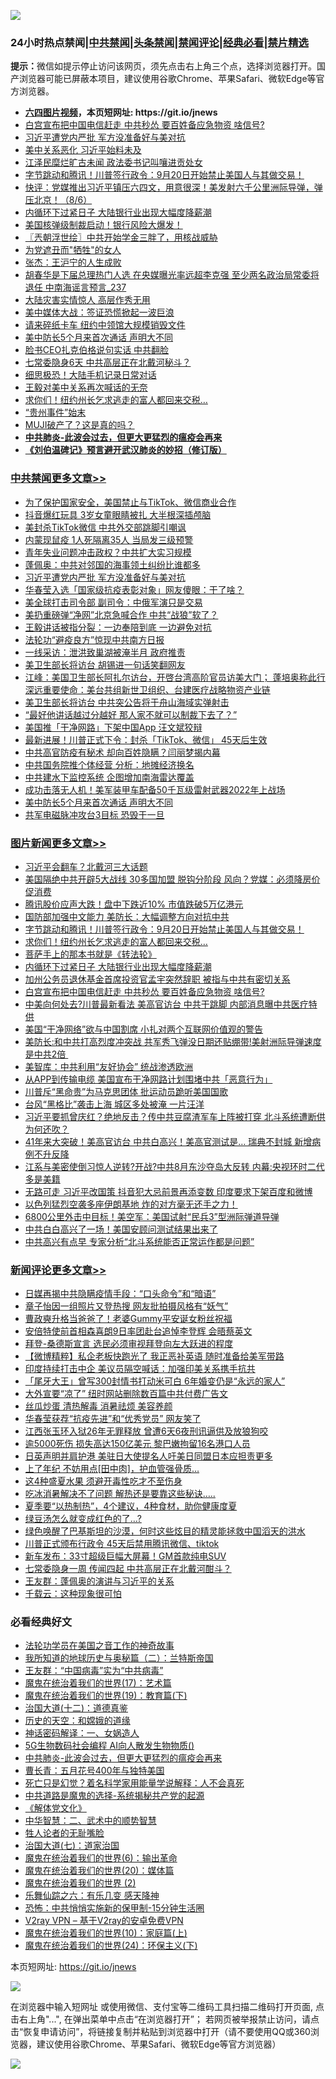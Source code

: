 ![](https://raw.githubusercontent.com/fqnews/bnews/master/64photo/fqnews-qr.jpg)

<div id="tt">
<h3>24小时热点禁闻|<a href="#%E4%B8%AD%E5%85%B1%E7%A6%81%E9%97%BB%E6%9B%B4%E5%A4%9A%E6%96%87%E7%AB%A0">中共禁闻</a>|<a href="#%E5%9B%BE%E7%89%87%E6%96%B0%E9%97%BB%E6%9B%B4%E5%A4%9A%E6%96%87%E7%AB%A0">头条禁闻</a>|<a href="#%E6%96%B0%E9%97%BB%E8%AF%84%E8%AE%BA%E6%9B%B4%E5%A4%9A%E6%96%87%E7%AB%A0">禁闻评论|<a href="#%E5%BF%85%E7%9C%8B%E7%BB%8F%E5%85%B8%E5%A5%BD%E6%96%87">经典必看|<a href="/video.md#%E7%A6%81%E7%89%87%E7%B2%BE%E9%80%89">禁片精选</a></h3>
<div><b>提示：</b>微信如提示停止访问该网页，须先点击右上角三个点，选择浏览器打开。国产浏览器可能已屏蔽本项目，建议使用谷歌Chrome、苹果Safari、微软Edge等官方浏览器。</div>
<ul>
<li><b><a href="http://d1.bdrive.tk/64.mp4" target="_blank">六四图片视频</a>，本页短网址: https://git.io/jnews</b></li>
<li><a href="/topimagenews/20200807/1375873.md">白宫宣布把中国电信赶走 中共秒怂 要百姓备应急物资 啥信号?</a></li>
<li><a href="/cbnews/20200807/1376096.md">习近平遭党内严批 军方没准备好与美对抗</a></li>
<li><a href="/headline/20200807/1375859.md">美中关系恶化 习近平始料未及</a></li>
<li><a href="/cnnews/20200807/1375938.md">江泽民糜烂旷古未闻 政法委书记叫嚷进贡处女</a></li>
<li><a href="/topimagenews/20200807/1375982.md">字节跳动和腾讯！川普签行政令：9月20日开始禁止美国人与其做交易！</a></li>
<li><a href="/bannedvideo/20200807/1375799.md">快评：党媒推出习近平镇压六四文，用意很深！美发射六千公里洲际导弹，弹压北京！（8/6）</a></li>
<li><a href="/topimagenews/20200807/1375875.md">内循环下过紧日子 大陆银行业出现大幅度降薪潮</a></li>
<li><a href="/cnnews/20200807/1375942.md">美国核弹级制裁启动！银行风险大爆发！</a></li>
<li><a href="/ssgc/20200807/1375845.md">〖兲朝浮世绘〗中共开始学金三胖了，用核战威胁</a></li>
<li><a href="/cnnews/20200807/1375892.md">为党遮丑而"牺牲"的女人</a></li>
<li><a href="/baitai/20200807/1375788.md">张杰：王沪宁的人生成败</a></li>
<li><a href="/comments/20200807/1375863.md">胡春华是下届总理热门人选 在央媒曝光率远超李克强 至少两名政治局常委将退任 中南海谣言预言_237</a></li>
<li><a href="/ssgc/20200807/1375847.md">大陆灾害实情惊人 高层作秀无用</a></li>
<li><a href="/headline/20200807/1375803.md">美中媒体大战：签证恐慌掀起一波巨浪</a></li>
<li><a href="/cbnews/20200807/1375925.md">请来碎纸卡车 纽约中领馆大规模销毁文件</a></li>
<li><a href="/cbnews/20200807/1375993.md">美中防长5个月来首次通话 声明大不同</a></li>
<li><a href="/ssgc/20200806/1375753.md">脸书CEO扎克伯格说句实话 中共翻脸</a></li>
<li><a href="/cbnews/20200807/1375991.md">七常委隐身6天 中共高层正在北戴河秘斗？</a></li>
<li><a href="/cbnews/20200807/1375983.md">细思极恐！大陆手机记录日常对话</a></li>
<li><a href="/ssgc/20200807/1375807.md">王毅对美中关系再次喊话的无奈</a></li>
<li><a href="/topimagenews/20200807/1375920.md">求你们！纽约州长乞求逃走的富人都回来交税…</a></li>
<li><a href="/lishi/20200807/1375861.md">“贵州事件”始末</a></li>
<li><a href="/ssgc/20200807/1375833.md">MUJI破产了？这是真的吗？</a></li>
<li><b><a href="/comments/20200211/1275071.md" target="_blank">中共肺炎-此波会过去，但更大更猛烈的瘟疫会再来</a></b></li>
<li><b><a href="/comments/20200207/1272816.md" target="_blank">《刘伯温碑记》预言避开武汉肺炎的妙招（修订版）</a></b></li>
</ul>
</div>

<div class="catlist">
<h3><a href="/cbnews/" target="_blank">中共禁闻</a><span><a href="/cbnews/" target="_blank" rel="nofollow">更多文章>></a></span></h3>
<ul>
<li><a href="/cbnews/20200807/1376221.md" target="_blank">为了保护国家安全，美国禁止与TikTok、微信商业合作</a></li>
<li><a href="/cbnews/20200807/1376198.md" target="_blank">抖音爆红玩具 3岁女童眼睛被扎 大半根深插颅脑</a></li>
<li><a href="/cbnews/20200807/1376197.md" target="_blank">美封杀TikTok微信 中共外交部跳脚引嘲讽</a></li>
<li><a href="/cbnews/20200807/1376166.md" target="_blank">内蒙现鼠疫 1人死隔离35人 当局发三级预警</a></li>
<li><a href="/cbnews/20200807/1376154.md" target="_blank">青年失业问题冲击政权？中共扩大实习规模</a></li>
<li><a href="/cbnews/20200807/1376097.md" target="_blank">蓬佩奥：中共对邻国的海事领土纠纷比谁都多</a></li>
<li><a href="/cbnews/20200807/1376096.md" target="_blank">习近平遭党内严批 军方没准备好与美对抗</a></li>
<li><a href="/cbnews/20200807/1376095.md" target="_blank">华春莹入选「国家级抗疫表彰对象」网友傻眼：干了啥？</a></li>
<li><a href="/cbnews/20200807/1376094.md" target="_blank">美全球打击司令部 副司令：中俄军演只是交易</a></li>
<li><a href="/cbnews/20200807/1376093.md" target="_blank">美扔重磅弹“净网”北京急喊合作 中共“战狼”软了？</a></li>
<li><a href="/cbnews/20200807/1376092.md" target="_blank">王毅讲话被指分裂：一边奉陪到底 一边避免对抗</a></li>
<li><a href="/cbnews/20200807/1376091.md" target="_blank">法轮功“避疫良方”惊现中共南方日报</a></li>
<li><a href="/cbnews/20200807/1376090.md" target="_blank">一线采访：泄洪致巢湖被淹半月 政府推责</a></li>
<li><a href="/cbnews/20200807/1376089.md" target="_blank">美卫生部长将访台 胡锡进一句话笑翻网友</a></li>
<li><a href="/cbnews/20200807/1376062.md" target="_blank">江峰：美国卫生部长阿扎尔访台，开啓台湾高阶官员访美大门； 蓬培奥称此行深远重要使命：美台共组新世卫组织、台建医疗战略物资产业链</a></li>
<li><a href="/cbnews/20200807/1376036.md" target="_blank">美卫生部长将访台 中共突公告将于舟山海域实弹射击</a></li>
<li><a href="/cbnews/20200807/1376035.md" target="_blank">“最好他讲话越过分越好 那人家不就可以制裁下去了？”</a></li>
<li><a href="/cbnews/20200807/1376034.md" target="_blank">美国推「干净网路」下架中国App 汪文斌狡辩</a></li>
<li><a href="/cbnews/20200807/1376033.md" target="_blank">最新进展！川普正式下令：封杀「TikTok、微信」 45天后生效</a></li>
<li><a href="/cbnews/20200807/1376032.md" target="_blank">中共高官防疫有秘术 却向百姓隐瞒？闫丽梦揭内幕</a></li>
<li><a href="/cbnews/20200807/1375996.md" target="_blank">中共国务院推个体经营 分析：地摊经济换名</a></li>
<li><a href="/cbnews/20200807/1375995.md" target="_blank">中共建水下监控系统 企图增加南海雷达覆盖</a></li>
<li><a href="/cbnews/20200807/1375994.md" target="_blank">成功击落无人机！美军装甲车配备50千瓦级雷射武器2022年上战场</a></li>
<li><a href="/cbnews/20200807/1375993.md" target="_blank">美中防长5个月来首次通话 声明大不同</a></li>
<li><a href="/cbnews/20200807/1375992.md" target="_blank">共军电磁脉冲攻台3目标 恐毁于一旦</a></li>

</ul>
</div>
<div class="catlist">
<h3><a href="/topimagenews/" target="_blank">图片新闻</a><span><a href="/topimagenews/" target="_blank" rel="nofollow">更多文章>></a></span></h3>
<ul>
<li><a href="/topimagenews/20200807/1376226.md" target="_blank">习近平会翻车？北戴河三大话题</a></li>
<li><a href="/topimagenews/20200807/1376194.md" target="_blank">美国隔绝中共开辟5大战线 30多国加盟 脱钩分阶段 风向？党媒：必须降房价促消费</a></li>
<li><a href="/topimagenews/20200807/1376088.md" target="_blank">腾讯股价应声大跌！盘中下跌近10% 市值跌破5万亿港元</a></li>
<li><a href="/topimagenews/20200807/1376087.md" target="_blank">国防部加强中文能力 美防长：大幅调整方向对抗中共</a></li>
<li><a href="/topimagenews/20200807/1375982.md" target="_blank">字节跳动和腾讯！川普签行政令：9月20日开始禁止美国人与其做交易！</a></li>
<li><a href="/topimagenews/20200807/1375920.md" target="_blank">求你们！纽约州长乞求逃走的富人都回来交税…</a></li>
<li><a href="/comments/20200807/1375707.md" target="_blank">菩萨手上的那本书就是《转法轮》</a></li>
<li><a href="/topimagenews/20200807/1375875.md" target="_blank">内循环下过紧日子 大陆银行业出现大幅度降薪潮</a></li>
<li><a href="/topimagenews/20200807/1375874.md" target="_blank">加州公务员退休基金首席投资官孟宇突然辞职 被指与中共有密切关系</a></li>
<li><a href="/topimagenews/20200807/1375873.md" target="_blank">白宫宣布把中国电信赶走 中共秒怂 要百姓备应急物资 啥信号?</a></li>
<li><a href="/topimagenews/20200807/1375872.md" target="_blank">中美向何处去?川普最新看法 美高官访台 中共干跳脚 内部消息曝中共医疗特供</a></li>
<li><a href="/topimagenews/20200807/1375871.md" target="_blank">美国“干净网络”欲与中国割席 小扎对两个互联网价值观的警告</a></li>
<li><a href="/topimagenews/20200806/1375697.md" target="_blank">美防长:和中共打高烈度冲突战 共军秀飞弹没日期还贴绷带!美射洲际导弹速度是中共2倍 </a></li>
<li><a href="/comments/20200806/1375618.md" target="_blank">美智库：中共利用“友好协会”  统战渗透欧洲</a></li>
<li><a href="/topimagenews/20200806/1375434.md" target="_blank">从APP到传输电缆 美国宣布干净网路计划围堵中共「恶意行为」</a></li>
<li><a href="/topimagenews/20200806/1375377.md" target="_blank">川普斥“黑命贵”为马克思团体 批运动员跪听美国国歌</a></li>
<li><a href="/topimagenews/20200806/1375376.md" target="_blank">台风“黑格比”袭击上海 城区多处被淹 一片汪洋</a></li>
<li><a href="/topimagenews/20200805/1375292.md" target="_blank">习近平要抓曾庆红？绝地反击？传中共豆腐渣军车上阵被打穿 北斗系统遭断供为何还吹？</a></li>
<li><a href="/topimagenews/20200805/1375288.md" target="_blank">41年来大突破！美高官访台 中共白高兴！美高官测试是&#8230; 瑞典不封城 新增病例不升反降</a></li>
<li><a href="/topimagenews/20200805/1375287.md" target="_blank">江系与美密使倒习惊人逆转?开战?中共8月东沙夺岛大反转 内幕:央视环时二代多是美籍</a></li>
<li><a href="/topimagenews/20200805/1375286.md" target="_blank">无路可走 习近平改国策 抖音犯大忌前景再添变数 印度要求下架百度和微博</a></li>
<li><a href="/topimagenews/20200805/1374949.md" target="_blank">以色列猛烈空袭多座伊朗基地 炸的对方毫无还手之力！</a></li>
<li><a href="/topimagenews/20200805/1374948.md" target="_blank">6800公里外击中目标！美空军：美国试射“民兵3”型洲际弹道导弹</a></li>
<li><a href="/topimagenews/20200805/1374855.md" target="_blank">中共白白高兴了一场！美国安顾问测试结果出来了</a></li>
<li><a href="/topimagenews/20200805/1374854.md" target="_blank">中共高兴有点早 专家分析“北斗系统能否正常运作都是问题”</a></li>

</ul>
</div>
<div class="catlist">
<h3><a href="/comments/" target="_blank">新闻评论</a><span><a href="/comments/" target="_blank" rel="nofollow">更多文章>></a></span></h3>
<ul>
<li><a href="/comments/20200807/1376237.md" target="_blank">日媒再揭中共隐瞒疫情手段：“口头命令”和“暗语”</a></li>
<li><a href="/comments/20200807/1376236.md" target="_blank">章子怡因一组照片又登热搜  网友批拍摄风格有“妖气”</a></li>
<li><a href="/comments/20200807/1376235.md" target="_blank">曹政奭升格当爸爸了！老婆Gummy平安诞女粉丝祝福</a></li>
<li><a href="/comments/20200807/1376213.md" target="_blank">安倍特使前首相森喜朗9日率团赴台追悼李登辉 会晤蔡英文</a></li>
<li><a href="/comments/20200807/1376202.md" target="_blank">拜登-桑德斯宣言 选民必须审视拜登向左大跃进的程度</a></li>
<li><a href="/comments/20200807/1376201.md" target="_blank">【微博精粹】私企老板快跑光了 我正恶补英语 随时准备给美军带路</a></li>
<li><a href="/comments/20200807/1376182.md" target="_blank">印度持续打击中企 美议员隔空喊话：加强印美关系携手抗共</a></li>
<li><a href="/comments/20200807/1376180.md" target="_blank">「尾牙大王」曾写300封情书打动米可白  6年婚变仍是“永远的家人”</a></li>
<li><a href="/comments/20200807/1376168.md" target="_blank">大外宣要“凉了” 纽时网站删除数百篇中共付费广告文</a></li>
<li><a href="/comments/20200807/1376151.md" target="_blank">丝瓜炒蛋 清热解毒 消暑祛烦 美容养颜</a></li>
<li><a href="/comments/20200807/1376128.md" target="_blank">华春莹获荐“抗疫先进”和“优秀党员” 网友笑了</a></li>
<li><a href="/comments/20200807/1376127.md" target="_blank">江西张玉环入狱26年无罪释放 曾遭6天6夜刑讯逼供及放狼狗咬</a></li>
<li><a href="/comments/20200807/1376126.md" target="_blank">逾5000死伤 损失高达150亿美元 黎巴嫩拘留16名港口人员</a></li>
<li><a href="/comments/20200807/1376125.md" target="_blank">日英声明并肩护港 美驻日大使提名人吁美日同盟日本应担责更多</a></li>
<li><a href="/comments/20200807/1376124.md" target="_blank">上了年纪  不妨用点[田中肉]，护血管强骨质&#8230;</a></li>
<li><a href="/comments/20200807/1376123.md" target="_blank">这4种盛夏水果   须避开毒性吃才不至伤身</a></li>
<li><a href="/comments/20200807/1376122.md" target="_blank">吃冰消暑解决不了问题  解热还是要靠这些秘诀&#8230;..</a></li>
<li><a href="/comments/20200807/1376121.md" target="_blank">夏季要“以热制热”，4个建议，4种食材，助你健康度夏</a></li>
<li><a href="/comments/20200807/1376120.md" target="_blank">绿豆汤怎么就变成红色的了&#8230;?</a></li>
<li><a href="/comments/20200807/1376119.md" target="_blank">绿色唤醒了巴基斯坦的沙漠，何时这些炫目的精灵能拯救中国滔天的洪水</a></li>
<li><a href="/comments/20200807/1376064.md" target="_blank">川普正式颁布行政令 45天后禁用腾讯微信、tiktok</a></li>
<li><a href="/comments/20200807/1376063.md" target="_blank">新车发布：33寸超级巨幅大屏幕！GM首款纯电SUV</a></li>
<li><a href="/comments/20200807/1376020.md" target="_blank">七常委隐身一周 传闻四起 中共高层正在北戴河酣斗？</a></li>
<li><a href="/comments/20200807/1376015.md" target="_blank">王友群：蓬佩奥的演讲与习近平的关系</a></li>
<li><a href="/comments/20200807/1376014.md" target="_blank">千载云：这种现象很可怕</a></li>

</ul>
</div>

<div class="catlist">
<h3>必看经典好文</h3>
<ul>
<li><a href="/comments/20200511/1326751.md" target="_blank">法轮功学员在美国之音工作的神奇故事</a></li>
<li><a href="/tculture/xiulian/20170614/774347.md" target="_blank">我所知道的地球历史与奥秘篇（二）：兰特斯帝国</a></li>
<li><a href="/comments/20200318/1295755.md" target="_blank">王友群：“中国病毒”实为“中共病毒”</a></li>
<li><a href="/topimagenews/20180620/960677.md" target="_blank">魔鬼在统治着我们的世界(17)：艺术篇</a></li>
<li><a href="/comments/20180716/972458.md" target="_blank">魔鬼在统治着我们的世界(19)：教育篇(下)</a></li>
<li><a href="/cbnews/20180318/916241.md" target="_blank">治国大道(十二)：道德真鉴</a></li>
<li><a href="/cbnews/20190219/1083302.md" target="_blank">历史的天空：和嫦娥的道缘</a></li>
<li><a href="/comments/20200609/1342224.md" target="_blank">神话密码解译：一、女娲造人</a></li>
<li><a href="/topimagenews/20200527/1335347.md" target="_blank">5G生物数码社会编程 AI向人散发生物物质()</a></li>
<li><a href="/comments/20200211/1275071.md" target="_blank">中共肺炎-此波会过去，但更大更猛烈的瘟疫会再来</a></li>
<li><a href="/comments/20200713/1359796.md" target="_blank">曹长青：五月花号400年与独特美国</a></li>
<li><a href="/comments/20200704/1355375.md" target="_blank">死亡只是幻觉？着名科学家用能量学说解释：人不会真死</a></li>
<li><a href="/comments/20181209/1044543.md" target="_blank">中共道路是魔鬼的选择-系统揭秘共产党的起源</a></li>
<li><a href="/bookwiki/20130610/138400.md" target="_blank">《解体党文化》</a></li>
<li><a href="/comments/20200605/783249.md" target="_blank">中华智慧：二、武术中的顺势智慧</a></li>
<li><a href="/comments/20200606/783250.md" target="_blank">牲人论者的无耻嘴脸</a></li>
<li><a href="/cbnews/20190424/913985.md" target="_blank">治国大道(七)：道家治国</a></li>
<li><a href="/topimagenews/20180524/947358.md" target="_blank">魔鬼在统治着我们的世界(6)：输出革命</a></li>
<li><a href="/comments/20180725/976787.md" target="_blank">魔鬼在统治着我们的世界(20)：媒体篇</a></li>
<li><a href="/topimagenews/20180520/944940.md" target="_blank">魔鬼在统治着我们的世界 (2)</a></li>
<li><a href="/tculture/20190101/792146.md" target="_blank">乐舞仙踪之六：有乐几变 感天降神</a></li>
<li><a href="/baitai/20200711/1359005.md" target="_blank">恐怖：中共悄悄实施新的保甲制-15分钟生活圈</a></li>
<li><a href="/comments/20200112/1257608.md" target="_blank">V2ray VPN &#8211; 基于V2ray的安卓免费VPN</a></li>
<li><a href="/topimagenews/20180529/950153.md" target="_blank">魔鬼在统治着我们的世界(10)：家庭篇(上)</a></li>
<li><a href="/cbnews/20180907/994846.md" target="_blank">魔鬼在统治着我们的世界(24)：环保主义(下)</a></li>

</ul>
</div>

本页短网址: https://git.io/jnews

![](https://raw.githubusercontent.com/fqnews/bnews/master/64photo/fqnews-qr.jpg)

在浏览器中输入短网址 或使用微信、支付宝等二维码工具扫描二维码打开页面, 点击右上角"...", 在弹出菜单中点击“在浏览器打开”； 若网页被举报禁止访问，请点击“恢复申请访问”，将链接复制并粘贴到浏览器中打开（请不要使用QQ或360浏览器，建议使用谷歌Chrome、苹果Safari、微软Edge等官方浏览器）

![](https://raw.githubusercontent.com/fqnews/bnews/master/64photo/wx.jpg)
